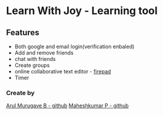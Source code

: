 # Learn With Joy - Learning tool

## Features
  * Both google and email login(verification enbaled)
  * Add and remove friends
  * chat with friends
  * Create groups
  * online collaborative text editor - [firepad](https://firepad.io/)
  * Timer 

### Create by
[Arul Murugave B - github](https://github.com/bloodbrother/)
[Maheshkumar P - github](https://github.com/Maheshkumar-novice/)
